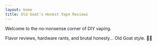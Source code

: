 ```yaml
---
layout: home
title: Old Goat’s Honest Vape Reviews
---
```


Welcome to the no-nonsense corner of DIY vaping.

Flavor reviews, hardware rants, and brutal honesty... Old Goat style. 🐐💨
